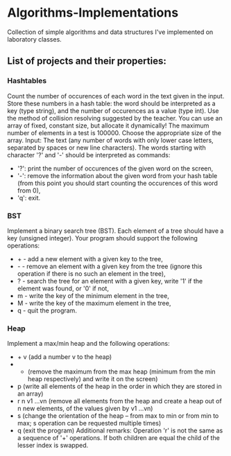 # Algorithms-Implementations
Collection of simple algorithms and data structures I've implemented on laboratory classes.
## List of projects and their properties:
### Hashtables
Count the number of occurences of each word in the text given in the input. Store these numbers in a hash table: the word should be interpreted as a key (type string), and the number of occurences as a value (type int). Use the method of collision resolving suggested by the teacher.
You can use an array of fixed, constant size, but allocate it dynamically! The maximum number of elements in a test is 100000. Choose the appropriate size of the array.
Input:
The text (any number of words with only lower case letters, separated by spaces or new line characters). The words starting with character '?' and '-' should be interpreted as commands:
- '?': print the number of occurences of the given word on the screen,
- '-': remove the information about the given word from your hash table (from this point you should start counting the occurences of this word from 0),
- 'q': exit.
### BST
Implement a binary search tree (BST). Each element of a tree should have a key (unsigned integer).
Your program should support the following operations:
- \+ - add a new element with a given key to the tree,
- \- - remove an element with a given key from the tree (ignore this operation if there is no such an element in the tree),
- ? - search the tree for an element with a given key, write '1' if the element was found, or '0' if not,
- m - write the key of the minimum element in the tree,
- M - write the key of the maximum element in the tree,
- q - quit the program.
### Heap
Implement a max/min heap and the following operations:
- \+ v (add a number v to the heap)
- - (remove the maximum from the max heap (minimum from the min heap respectively) and write it on the screen)
- p (write all elements of the heap in the order in which they are stored in an array)
- r n v1 ...vn (remove all elements from the heap and create a heap out of n new elements, of the values given by v1 ...vn)
- s (change the orientation of the heap – from max to min or from min to max; s operation can be requested multiple times)
- q (exit the program)
Additional remarks:
Operation 'r' is not the same as a sequence of '+' operations.
If both children are equal the child of the lesser index is swapped.
